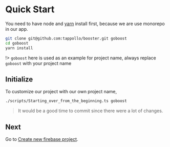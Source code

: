 # Quick Start

You need to have node and [yarn](https://yarnpkg.com/en/) install first, because we are use monorepo in our app.

```bash
git clone git@github.com:tappollo/booster.git goboost
cd goboost
yarn install
```

!> `goboost` here is used as an example for project name, always replace `goboost` with your project name

## Initialize

To customize our project with our own project name,

```bash
./scripts/Starting_over_from_the_beginning.ts goboost
```

> It would be a good time to commit since there were a lot of changes.

## Next

Go to [Create new firebase project](firebase-configure.md).
